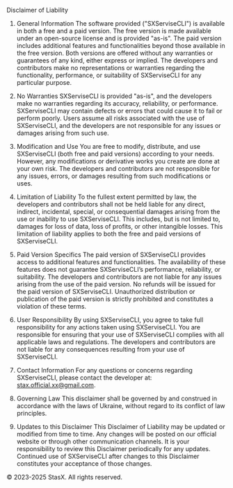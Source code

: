 Disclaimer of Liability

1. General Information
The software provided ("SXServiseCLI") is available in both a free and a paid version. The free version is made 
available under an open-source license and is provided "as-is". The paid version includes additional features and 
functionalities beyond those available in the free version. Both versions are offered without any warranties or 
guarantees of any kind, either express or implied. The developers and contributors make no representations or 
warranties regarding the functionality, performance, or suitability of SXServiseCLI for any particular purpose.

2. No Warranties
SXServiseCLI is provided "as-is", and the developers make no warranties regarding its accuracy, reliability, or 
performance. SXServiseCLI may contain defects or errors that could cause it to fail or perform poorly. Users assume 
all risks associated with the use of SXServiseCLI, and the developers are not responsible for any issues or damages 
arising from such use.

3. Modification and Use
You are free to modify, distribute, and use SXServiseCLI (both free and paid versions) according to your needs. 
However, any modifications or derivative works you create are done at your own risk. The developers and contributors 
are not responsible for any issues, errors, or damages resulting from such modifications or uses.

4. Limitation of Liability
To the fullest extent permitted by law, the developers and contributors shall not be held liable for any direct, 
indirect, incidental, special, or consequential damages arising from the use or inability to use SXServiseCLI. This 
includes, but is not limited to, damages for loss of data, loss of profits, or other intangible losses. This limitation 
of liability applies to both the free and paid versions of SXServiseCLI.

5. Paid Version Specifics
The paid version of SXServiseCLI provides access to additional features and functionalities. The availability of these 
features does not guarantee SXServiseCLI’s performance, reliability, or suitability. The developers and contributors are 
not liable for any issues arising from the use of the paid version. No refunds will be issued for the paid version of SXServiseCLI. 
Unauthorized distribution or publication of the paid version is strictly prohibited and constitutes a violation of these terms.

6. User Responsibility
By using SXServiseCLI, you agree to take full responsibility for any actions taken using SXServiseCLI. You are responsible 
for ensuring that your use of SXServiseCLI complies with all applicable laws and regulations. The developers and contributors 
are not liable for any consequences resulting from your use of SXServiseCLI.

7. Contact Information
For any questions or concerns regarding SXServiseCLI, please contact the developer at: stax.official.xx@gmail.com.

8. Governing Law
This disclaimer shall be governed by and construed in accordance with the laws of Ukraine, without regard to its conflict of 
law principles.

9. Updates to this Disclaimer
This Disclaimer of Liability may be updated or modified from time to time. Any changes will be posted on our official website 
or through other communication channels. It is your responsibility to review this Disclaimer periodically for any updates. 
Continued use of SXServiseCLI after changes to this Disclaimer constitutes your acceptance of those changes.

© 2023-2025 StasX. All rights reserved.
